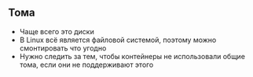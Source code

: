 ## Тома
- Чаще всего это диски
- В Linux всё является файловой системой, поэтому можно смонтировать что угодно
- Нужно следить за тем, чтобы контейнеры не использовали общие тома, если они не поддерживают этого